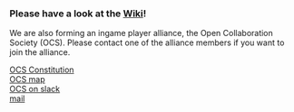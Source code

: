 ### __Please have a look at the [Wiki](https://github.com/cyberblast/screeps.behaviour-action-pattern/wiki)!__

We are also forming an ingame player alliance, the Open Collaboration Society (OCS). 
Please contact one of the alliance members if you want to join the alliance. 

[OCS Constitution](https://screepsocs.github.io/screeps.ocs/OCS_Constitution)  
[OCS map](http://www.leagueofautomatednations.com/a/OCS)  
[OCS on slack](https://screeps.slack.com/messages/ocs)  
[mail](mailto://ocs@cyberblast.org)
